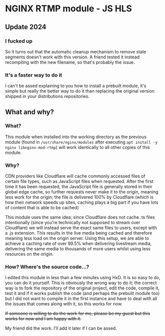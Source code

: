 # NGINX RTMP module - JS HLS

## Update 2024

### I fucked up
So it turns out that the automatic cleanup mechanism to remove stale segments doesn't work with this version. A friend tested it instead recompiling with the new filename, so that's probably the issue.

### It's a faster way to do it
I can't be assed explaining to you how to install a prebuilt module, it's simple but really the better way to do it than replacing the original version shipped in your distributions repositories.

## What and why?

### What?

This module when installed into the working directory as the previous module (found in ``/usr/share/nginx/modules`` after executing ``apt install -y nginx libnginx-mod-rtmp``) will work identically to all other copies of this module.

### Why?

CDN providers like Cloudflare will cache commonly accessed files of certain file types, such as JavaScript files when requested. After the first time it has been requested, the JavaScript file is generally stored in their global edge cache, so further requests never make it to the origin, meaning less work for the origin; the file is delivered 100% by Cloudflare (which is how their network speeds up sites, caching plays a big part if you have lots of content that is able to be cached)

This module uses the same idea; since Cloudflare does not cache .ts files intentionally (since you're technically not supposed to stream over Cloudflare) we will instead serve the exact same files to users, except with a .js extension. This results in the live media being cached and therefore meaning less load on the origin server. Using this setup, we are able to achieve a caching rate of over 99.5% when delivering livestream media, delivering the same media to thousands of more users whilst using less resources on the origin.

### How? Where's the source code...?

I edited this module in less than a few minutes using HxD. It is so easy to do, you can do it yourself. This is obviously the wrong way to do it; the correct way is to fork the repository of the original project, edit the code, compile it, test it and if it works publish the code (and perhaps the prebuilt module too) but I did not want to compile it in the first instance and have to deal with all the issues that comes along with it, so this works for now.

~~If someone is willing to do the work for me, please be my guest but this works for now and I am happy with it.~~

My friend did the work. I'll add it later if I can be assed.
